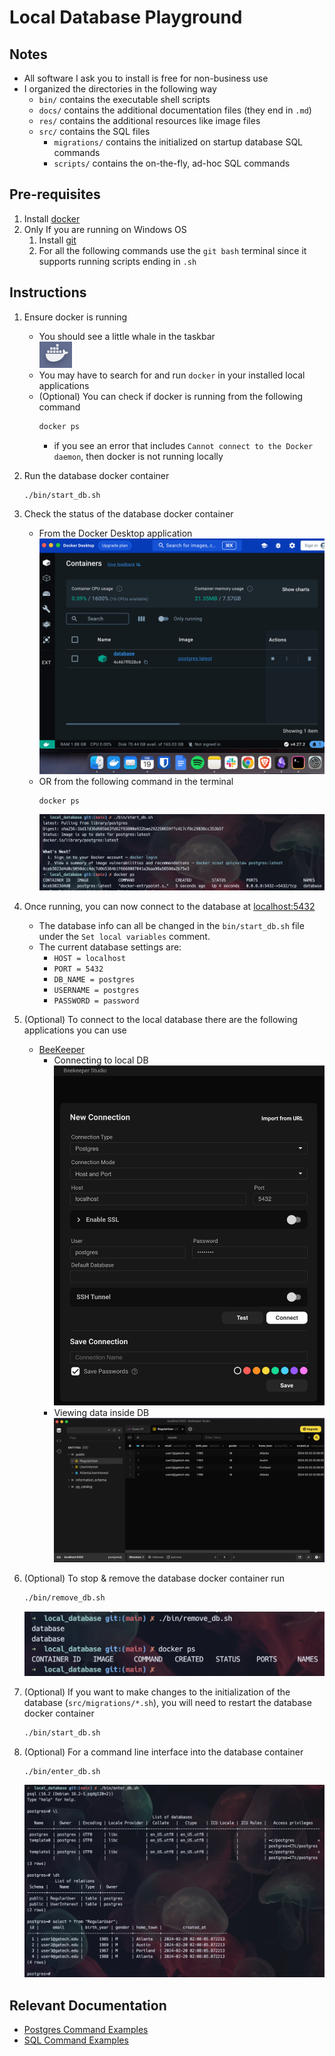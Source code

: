 # Local Database Playground

## Notes
- All software I ask you to install is free for non-business use
- I organized the directories in the following way
    - `bin/` contains the executable shell scripts
    - `docs/` contains the additional documentation files (they end in `.md`)
    - `res/` contains the additional resources like image files
    - `src/` contains the SQL files
        - `migrations/` contains the initialized on startup database SQL commands
        - `scripts/` contains the on-the-fly, ad-hoc SQL commands  

## Pre-requisites
1. Install [docker](https://docs.docker.com/engine/install/)
2. Only If you are running on Windows OS
    1. Install [git](https://gitforwindows.org/)
    2. For all the following commands use the `git bash` terminal since it supports running scripts ending in `.sh`

## Instructions
1. Ensure docker is running
    - You should see a little whale in the taskbar  
    ![whale symbol image](res/whale.png)
    - You may have to search for and run `docker` in your installed local applications
    - (Optional) You can check if docker is running from the following command
        ```bash
        docker ps
        ```
        - if you see an error that includes `Cannot connect to the Docker daemon`, then docker is not running locally

2. Run the database docker container
    ```bash
    ./bin/start_db.sh
    ```

3. Check the status of the database docker container

    - From the Docker Desktop application
        ![docker desktop image](res/docker_desktop.png)  
    - OR from the following command in the terminal
        ```bash
        docker ps
        ```
        ![docker ps start command image](res/docker_cli_start_ps.png)  

4. Once running, you can now connect to the database at [localhost:5432](localhost:5432)
    - The database info can all be changed in the `bin/start_db.sh` file under the `Set local variables` comment.
    - The current database settings are:
        - `HOST = localhost`
        - `PORT = 5432`
        - `DB_NAME = postgres`
        - `USERNAME = postgres`
        - `PASSWORD = password`

5. (Optional) To connect to the local database there are the following applications you can use
    - [BeeKeeper](https://www.beekeeperstudio.io/get)
        - Connecting to local DB
            ![connecting in beekeeper](res/beekeeper_connect.png)  
        - Viewing data inside DB
            ![data in beekeeper](res/beekeeper_data.png)


6. (Optional) To stop & remove the database docker container run
    ```bash
    ./bin/remove_db.sh
    ```
    ![docker ps remove command image](res/docker_cli_remove_ps.png)  

7. (Optional) If you want to make changes to the initialization of the database (`src/migrations/*.sh`), you will need to restart the database docker container
    ```bash
    ./bin/start_db.sh
    ```

6. (Optional) For a command line interface into the database container
    ```bash
    ./bin/enter_db.sh
    ```
    ![cli for postgres](res/psql_cli.png)

## Relevant Documentation 
- [Postgres Command Examples](docs/Postgres_Commands.md)
- [SQL Command Examples](docs/SQL_Commands.md)
